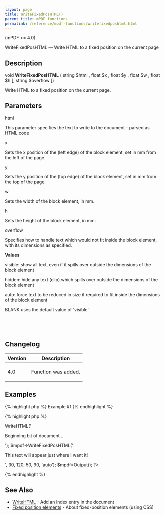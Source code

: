 ```yaml
---
layout: page
title: WriteFixedPosHTML()
parent_title: mPDF functions
permalink: /reference/mpdf-functions/writefixedposhtml.html
---
```


<div id="bpmbook" class="bpmbook" style="direction:ltr;">
<div class="topic_user_field">
<div id="U0">
<p>(mPDF &gt;= 4.0)</p>
<p>WriteFixedPosHTML — Write HTML to a fixed position on the current page</p>
<h2>Description</h2>

<div class="alert alert-info" role="alert">void <b>WriteFixedPosHTML</b> ( string <span class="parameter">$html</span> , float <span class="parameter">$x</span> , float <span class="parameter">$y</span> , float <span class="parameter">$w</span> , float <span class="parameter">$h</span> [, string <span class="parameter">$overflow</span> ])</div>
<p>Write HTML to a fixed position on the current page.</p>
<h2>Parameters</h2>
<p class="manual_param_dt"><span class="parameter">html</span></p>
<p class="manual_param_dd">This parameter specifies the text to write to the document - parsed as HTML code</p>
<p class="manual_param_dt"><span class="parameter">x</span></p>
<p class="manual_param_dd">Sets the <span class="parameter">x</span> position of the (left edge) of the block element, set in mm from the left of the page.<span class="smallblock">

</span></p>
<p class="manual_param_dt"><span class="parameter">y</span></p>
<p class="manual_param_dd">Sets the <span class="parameter">y</span> position of the (top edge) of the block element, set in mm from the top of the page.<span class="smallblock">

</span></p>
<p class="manual_param_dt"><span class="parameter">w</span></p>
<p class="manual_param_dd">Sets the width of the block element, in mm.<span class="smallblock">

</span></p>
<p class="manual_param_dt"><span class="parameter">h</span></p>
<p class="manual_param_dd">Sets the height of the block element, in mm.<span class="smallblock">

</span></p>
<p><span class="parameter">overflow</span></p>
<p class="manual_param_dd">Specifies how to handle text which would not fit inside the block element, with its dimensions as specified.

<span class="smallblock"></span></p>
<p class="manual_param_dd"><b>Values</b>

visible: show all text, even if it spills over outside the dimensions of the block element

hidden: hide any text (clip) which spills over outside the dimensions of the block element

auto: force text to be reduced in size if required to fit inside the dimensions of the block element

<span class="smallblock">BLANK</span> uses the default value of 'visible'</p>
<p>&nbsp;</p>
<p>&nbsp;</p>
<h2>Changelog</h2>
<table class="bpmTopic"> <thead>
<tr> <th>Version</th><th>Description</th> </tr>
</thead> <tbody>
<tr>
<td>4.0</td>
<td>
<p>Function was added.</p>
</td>
</tr>
</tbody> </table>
<h2>Examples</h2>

{% highlight php %}
Example #1
{% endhighlight %}

{% highlight php %}
<?php

<?php

$mpdf=new mPDF();

$mpdf->WriteHTML('<p>Beginning bit of document...</p>');

$mpdf->WriteFixedPosHTML('<p>This text will appear just where I want it!</p>', 30, 120, 50, 90, 'auto');

$mpdf=Output();

?>
{% endhighlight %}

<h2>See Also</h2>
<ul>
<li class="manual_boxlist"><a href="/reference/mpdf-functions/writehtml.html">WriteHTML</a> - Add an Index entry in the document </li>
<li class="manual_boxlist"><a href="/what-else-can-i-do/fixed-position-blocks.html">Fixed position elements</a> - About fixed-position elements (using CSS)

</li>
</ul>
</div>
</div>

